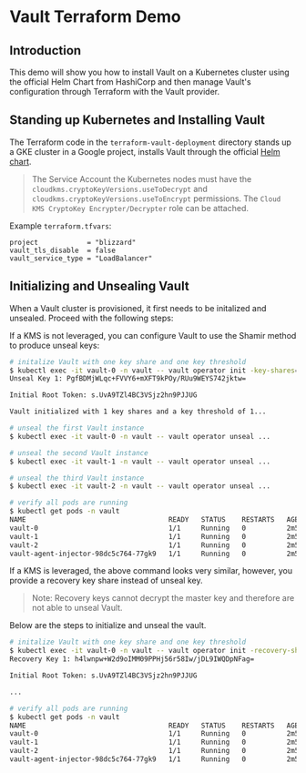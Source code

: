 # Vault Terraform Demo

## Introduction
This demo will show you how to install Vault on a Kubernetes cluster using the official Helm Chart from HashiCorp and then manage Vault's configuration through Terraform with the Vault provider.

## Standing up Kubernetes and Installing Vault
The Terraform code in the `terraform-vault-deployment` directory stands up a GKE cluster in a Google project, installs Vault through the official [Helm chart](https://github.com/hashicorp/vault-helm).

> The Service Account the Kubernetes nodes must have the `cloudkms.cryptoKeyVersions.useToDecrypt` and `cloudkms.cryptoKeyVersions.useToEncrypt` permissions. The `Cloud KMS CryptoKey Encrypter/Decrypter` role can be attached. 

Example `terraform.tfvars`:
```HCL
project            = "blizzard"
vault_tls_disable  = false
vault_service_type = "LoadBalancer"
```

## Initializing and Unsealing Vault
When a Vault cluster is provisioned, it first needs to be initalized and unsealed. Proceed with the following steps:

If a KMS is not leveraged, you can configure Vault to use the Shamir method to produce unseal keys:

```bash
# initalize Vault with one key share and one key threshold
$ kubectl exec -it vault-0 -n vault -- vault operator init -key-shares=1 -key-threshold=1
Unseal Key 1: PgfBDMjWLqc+FVVY6+mXFT9kPOy/RUu9WEYS742jktw=

Initial Root Token: s.UvA9TZl4BC3VSjz2hn9PJJUG

Vault initialized with 1 key shares and a key threshold of 1...

# unseal the first Vault instance
$ kubectl exec -it vault-0 -n vault -- vault operator unseal ...

# unseal the second Vault instance
$ kubectl exec -it vault-1 -n vault -- vault operator unseal ...

# unseal the third Vault instance
$ kubectl exec -it vault-2 -n vault -- vault operator unseal ...

# verify all pods are running
$ kubectl get pods -n vault
NAME                                   READY   STATUS    RESTARTS   AGE
vault-0                                1/1     Running   0          2m51s
vault-1                                1/1     Running   0          2m51s
vault-2                                1/1     Running   0          2m51s
vault-agent-injector-98dc5c764-77gk9   1/1     Running   0          2m51s
```

If a KMS is leveraged, the above command looks very similar, however, you provide a recovery key share instead of unseal key.

> Note: Recovery keys cannot decrypt the master key and therefore are not able to unseal Vault.

Below are the steps to initialize and unseal the vault.

```bash
# initalize Vault with one key share and one key threshold
$ kubectl exec -it vault-0 -n vault -- vault operator init -recovery-shares=1 -recovery-threshold=1
Recovery Key 1: h4lwnpw+W2d9oIMM09PPHj56r58Iw/jDL9IWQDpNFag=

Initial Root Token: s.UvA9TZl4BC3VSjz2hn9PJJUG

...

# verify all pods are running
$ kubectl get pods -n vault
NAME                                   READY   STATUS    RESTARTS   AGE
vault-0                                1/1     Running   0          2m51s
vault-1                                1/1     Running   0          2m51s
vault-2                                1/1     Running   0          2m51s
vault-agent-injector-98dc5c764-77gk9   1/1     Running   0          2m51s
```